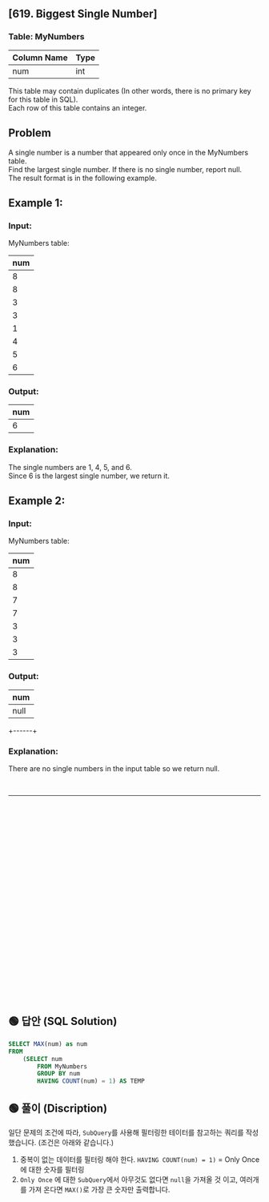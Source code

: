 ## [619. Biggest Single Number]

### Table: MyNumbers


| Column Name | Type |
|-------------|------|
| num         | int  |

This table may contain duplicates (In other words, there is no primary key for this table in SQL).  
Each row of this table contains an integer.
 
## Problem

A single number is a number that appeared only once in the MyNumbers table.   
Find the largest single number. If there is no single number, report null.  
The result format is in the following example.  

## Example 1:

### Input: 
MyNumbers table:

| num |
|-----|
| 8   |
| 8   |
| 3   |
| 3   |
| 1   |
| 4   |
| 5   |
| 6   |

### Output: 

| num |
|-----|
| 6   |

### Explanation: 
The single numbers are 1, 4, 5, and 6.  
Since 6 is the largest single number, we return it.  

## Example 2:

### Input: 
MyNumbers table:

| num |
|-----|
| 8   |
| 8   |
| 7   |
| 7   |
| 3   |
| 3   |
| 3   |

### Output: 
| num  |
|------|
| null |
+------+

### Explanation: 
There are no single numbers in the input table so we return null.




<br/>

---

<br/>
<br/>
<br/>
<br/>
<br/>
<br/>
<br/>
<br/>
<br/>
<br/>
<br/>
<br/>
<br/>
<br/>
<br/>
<br/>
<br/>
<br/>
<br/>
<br/>
<br/>
<br/>
<br/>


## 🟢 답안 (SQL Solution)

```sql
SELECT MAX(num) as num
FROM 
    (SELECT num 
        FROM MyNumbers 
        GROUP BY num 
        HAVING COUNT(num) = 1) AS TEMP
```

## 🟢 풀이 (Discription)
일단 문제의 조건에 따라, `SubQuery`를 사용해 필터링한 테이터를 참고하는 쿼리를 작성했습니다. (조건은 아래와 같습니다.)  
1. 중복이 없는 데이터를 필터링 해야 한다. `HAVING COUNT(num) = 1)` = Only Once에 대한 숫자를 필터링
2. `Only Once` 에 대한 `SubQuery`에서 아무것도 없다면 `null`을 가져올 것 이고, 여러개를 가져 온다면 `MAX()`로 가장 큰 숫자만 출력합니다.
